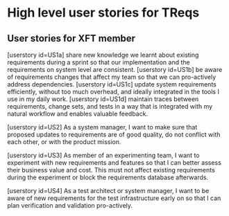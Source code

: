 # High level user stories for TReqs

## User stories for XFT member

 [userstory id=US1a] share new knowledge we learnt about existing requirements during a sprint so that our implementation and the requirements on system level are consistent. 
 [userstory id=US1b] be aware of requirements changes that affect my team so that we can pro-actively address dependencies. 
 [userstory id=US1c] update system requirements efficiently, without too much overhead, and ideally integrated in the tools I use in my daily work. 
 [userstory id=US1d] maintain traces between requirements, change sets, and tests in a way that is integrated with my natural workflow and enables valuable feedback. 

[userstory id=US2]
As a system manager, I want to make sure that proposed updates to requirements are of good quality, do not conflict with each other, or with the product mission. 

[userstory id=US3]
As member of an experimenting team, I want to experiment with new requirements and features so that I can better assess their business value and cost. This must not affect existing requirements during the experiment or block the requirements database afterwards. 

[userstory id=US4]
As a test architect or system manager, I want to be aware of new requirements for the test infrastructure early on so that I can plan verification and validation pro-actively. 

